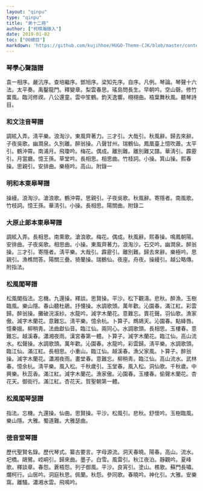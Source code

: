 ```yaml
---
layout: "qinpu"
type: "qinpu"
title: "弟十二冊"
author: ["柯棋瀚錄入"]
date: 2019-01-02
toc: ["00總目"]
markdown: 'https://github.com/kujihhoe/HUGO-Theme-CJK/blob/master/content/qinpu/00table/12.md'
---
```


### 琴學心聲諧譜

袁一相序。嚴沆序。查培繼序。鄧旭序。梁知先序。自序。凡例。琴論。琴聲十六法。太平奏。禹鑿龍門。釋變章。梨雲春思。瑤島問長生。早朝吟。空山磬。修竹畱風。臨河修禊。八公還童。雲中笙鶴。鈞天逸響。栩栩曲。梧葉舞秋風。聽琴詩目。

### 和文注音琴譜

調絃入弄。淸平樂。浪淘沙。東風齊著力。三才引。大哉引。秋風辭。歸去來辭。子夜吳歌。幽澗泉。久別離。醉翁操。八聲甘州。瑞鶴仙。鳳凰臺上憶吹蕭。太平引。鶴沖霄。南浦月。飛瓊吟。梅花。偶成。離別難。離別難又譜。華淸引。霹靂引。月當廳。憶王孫。草堂吟。長相思。相思曲。竹枝詞。小操。箕山操。熙春操。思親引。安排曲。樂極吟。高山。附錄一

### 明和本東皋琴譜

操縵。浪淘沙。滄浪歌。鶴沖霄。思親引。子夜吳歌。秋風辭。寄隱者。南風歌。竹枝詞。憶王孫。華淸引。小操。長相思。陽關曲。附錄二

### 大原止郞本東皋琴譜

調絃入弄。長相思。南熏歌。滄浪歌。梅花。偶成。秋風辭。熙春操。鳴鳳朝陽。安排曲。子夜吳歌。相思曲。小操。東風齊著力。浪淘沙。石交吟。幽澗泉。醉翁操。三才引。寄隱者。淸平樂。大哉引。霹靂引。離別難。歸去來辭。樂極吟。思親引。漁樵問答。陽關三疊。猗蘭操。瑞鶴仙。夜座。舟夜。操縵引。越公略傳。附指法。

### 松風閣琴譜

松風閣指法。忘機。九還操。釋談。思賢操。平沙。松下觀濤。悲秋。醉漁。玉樹臨風。樂山隱。春山聽杜鵑。抒懐操。水調歌頭。萬年歡。沁園春。滿江紅。彩雲歸。醉翁操。攤破浣溪紗。水龍吟。減字木蘭花。意難忘。賣花聲。羽仙歌。漁家傲。減字木蘭花。意難忘。淸平樂。憶余杭。卜算子。鷓鴣天。沁園春。點絳唇。憶秦娥。柳稍靑。法曲獻仙音。臨江仙。兩同心。水調歌頭。長相思。玉樓春。意難忘。越溪春。瀟湘夜雨。漢宮春第一體。卜算子。減字木蘭花。臨江仙。高山流水。松聲操。水調歌頭。萬年歡。沁園春。水龍吟。彩雲歸。淸平樂。水調歌頭。臨江仙。滿江紅。長相思。小重山。臨江仙。越溪春。漁父家風。卜算子。醉翁操。減字木蘭花。瀟湘夜雨。畫堂春。意難忘。柳稍靑。臨江仙。高山流水。武林春。憶余杭。淸平樂。風入松。千秋歲引。玉堂春。風入松。洞仙歌。千秋歲。中興樂。秋蕊香。滿江紅。減字木蘭花。漁家傲。沁園春。玉樓春。偷聲木蘭花。杏花天。御街行。滿江紅。杏花天。賀聖朝第一體。

### 松風閣琴瑟譜

指法。忘機。九還操。仙曲。思賢操。平沙。松風引。悲秋。舒懷吟。玉樹臨風。樂山隱。大雅。蜀道難。大雅瑟曲。

### 徳音堂琴譜

歷代聖賢名錄。歷代琴式。纂古要言。字母源流。洞天春曉。陽春。高山。流水。圯橋。鷗鷺。崆峒引。歸來曲。墨子。白雪。風雷引。秋江夜泊。靜觀吟。夏峰歌。釋談章。春怨。蒼梧怨。列子御風。平沙。良宵引。塗山。樵歌。蘇門長嘯。爛柯行。山居吟。洞庭秋思。佩蘭。秋怨。參同歌。春曉吟。神化引。大雅。安樂窩。離騷。瀟湘水雲。飛鳴吟。
